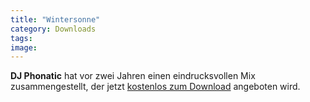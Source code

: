 ```yaml
---
title: "Wintersonne"
category: Downloads
tags: 
image: 
---
```


**DJ Phonatic** hat vor zwei Jahren einen eindrucksvollen Mix zusammengestellt, der jetzt [kostenlos zum Download](http://www.the-groundzero.com/2007/12/28/dj-phonatic-winter-sun/) angeboten wird.